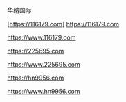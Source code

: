 华纳国际

[https://116179.com]   https://116179.com

https://www.116179.com

https://225695.com    

https://www.225695.com

https://hn9956.com    

https://www.hn9956.com

